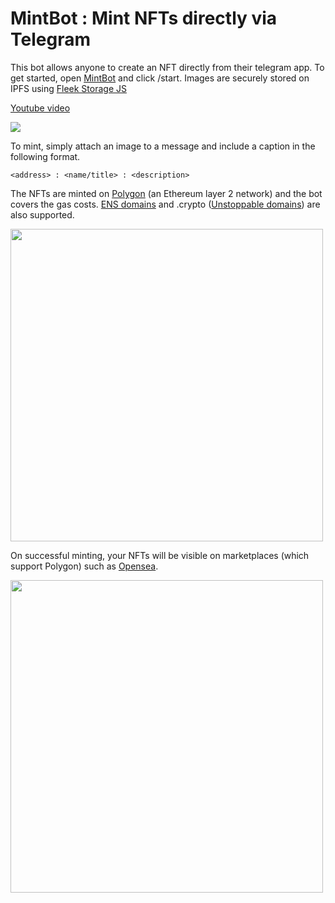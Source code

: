 # MintBot : Mint NFTs directly via Telegram

This bot allows anyone to create an NFT directly from their telegram app. To get started, open [MintBot](https://t.me/nftmintbot) and click /start.
Images are securely stored on IPFS using [Fleek Storage JS](https://docs.fleek.co/storage/fleek-storage-js/)

[Youtube video](https://youtu.be/08w-y__hEec/)

[![](http://img.youtube.com/vi/08w-y__hEec/0.jpg)](http://www.youtube.com/watch?v=08w-y__hEec "MintBot: Mint NFTs via Telegram")

To mint, simply attach an image to a message and include a caption in the following format. 

```
<address> : <name/title> : <description>
```
The NFTs are minted on [Polygon](https://polygon.technology/) (an Ethereum layer 2 network) and the bot covers the gas costs. [ENS domains](https://ens.domains/) and .crypto ([Unstoppable domains](https://unstoppabledomains.com/)) are also supported.



<img src="https://i.ibb.co/FD5CdVV/mintbot.png" width="500">



On successful minting, your NFTs will be visible on marketplaces (which support Polygon) such as [Opensea](https://https://opensea.io/).



<img src="https://i.ibb.co/9rg4Nwj/openseamintbot.png" width="500">


